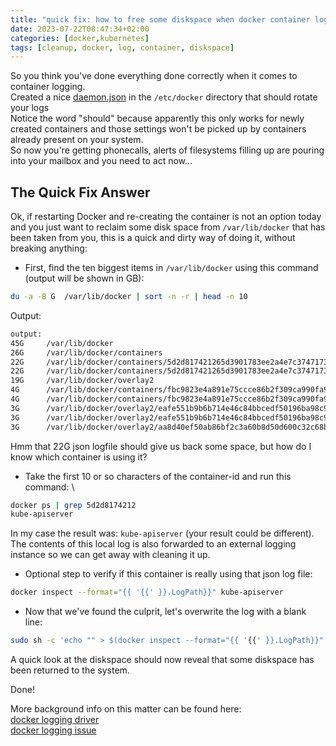 ```yaml
---
title: "quick fix: how to free some diskspace when docker container logging is filling up your drive"
date: 2023-07-22T08:47:34+02:00
categories: [docker,kubernetes]
tags: [cleanup, docker, log, container, diskspace]
---
```


So you think you've done everything done correctly when it comes to container logging.\
Created a nice [daemon.json](https://docs.docker.com/config/containers/logging/configure/#configure-the-default-logging-driver) in the `/etc/docker` directory that should rotate your logs\
Notice the word "should" because apparently this only works for newly created containers and those settings won't be picked up by containers already present on your system.\
So now you're getting phonecalls, alerts of filesystems filling up are pouring into your mailbox and you need to act now...

<!--more-->

## The Quick Fix Answer

Ok, if restarting Docker and re-creating the container is not an option today and you just want to reclaim some disk space from `/var/lib/docker` that has been taken from you,
this is a quick and dirty way of doing it, without breaking anything:

- First, find the ten biggest items in `/var/lib/docker` using this command (output will be shown in GB):
```bash
du -a -B G  /var/lib/docker | sort -n -r | head -n 10
```
Output:
```bash
output:
45G     /var/lib/docker
26G     /var/lib/docker/containers
22G     /var/lib/docker/containers/5d2d817421265d3901783ee2a4e7c374717377cdf516ed2caabd89fafba2f50e/5d2d817421265d3901783ee2a4e7c374717377cdf516ed2caabd89fafba2f50e-json.log
22G     /var/lib/docker/containers/5d2d817421265d3901783ee2a4e7c374717377cdf516ed2caabd89fafba2f50e
19G     /var/lib/docker/overlay2
4G      /var/lib/docker/containers/fbc9823e4a891e75ccce86b2f309ca990fa97b7a447e43d8102b9f0120d7a7f6/fbc9823e4a891e75ccce86b2f309ca990fa97b7a447e43d8102b9f0120d7a7f6-json.log
4G      /var/lib/docker/containers/fbc9823e4a891e75ccce86b2f309ca990fa97b7a447e43d8102b9f0120d7a7f6
3G      /var/lib/docker/overlay2/eafe551b9b6b714e46c84bbcedf50196ba98c9d745fd84f49ab8c47521e92653/merged
3G      /var/lib/docker/overlay2/eafe551b9b6b714e46c84bbcedf50196ba98c9d745fd84f49ab8c47521e92653
3G      /var/lib/docker/overlay2/aa8d40ef50ab86bf2c3a60b8d50d600c32c68b2970685f147ba91cd7ac142b0f/merged
```
Hmm that 22G json logfile should give us back some space, but how do I know which container is using it?
- Take the first 10 or so characters of the container-id and run this command: \
```bash
docker ps | grep 5d2d8174212
kube-apiserver
```
In my case the result was: `kube-apiserver`  (your result could be different).\
The contents of this local log is also forwarded to an external logging instance so we can get away with cleaning it up.

- Optional step to verify if this container is really using that json log file:
```bash
docker inspect --format="{{ '{{' }}.LogPath}}" kube-apiserver
```
- Now  that we've found the culprit, let's overwrite the log with a blank line:
```bash
sudo sh -c 'echo "" > $(docker inspect --format="{{ '{{' }}.LogPath}}" kube-apiserver)'
```
A quick look at the diskspace should now reveal that some diskspace has been returned to the system.

Done!

More background info on this matter can be found here:\
[docker logging driver](https://docs.docker.com/config/containers/logging/configure/#configure-the-default-logging-driver)\
[docker logging issue](https://github.com/docker/cli/issues/1148)
